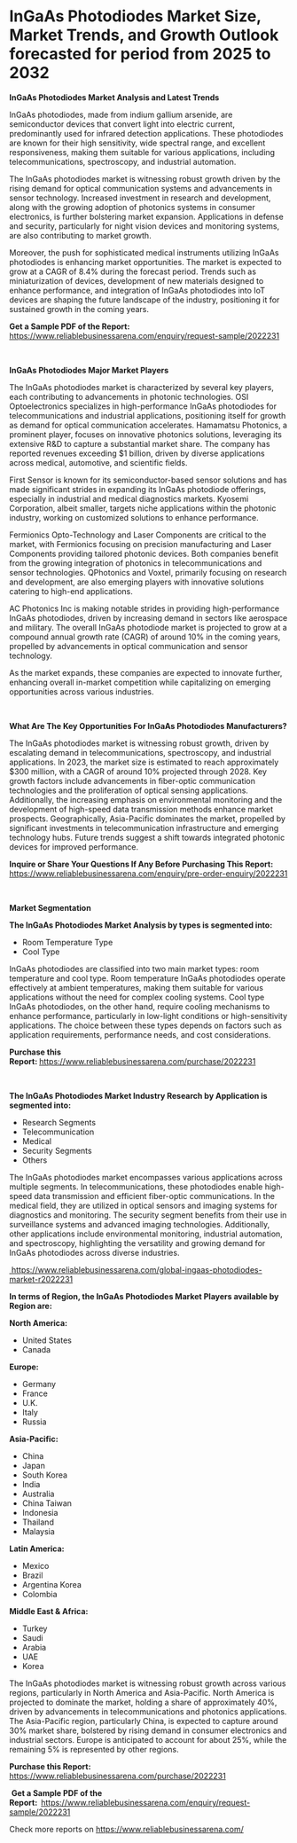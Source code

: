 <p><h1>InGaAs Photodiodes Market Size, Market Trends, and Growth Outlook forecasted for period from 2025 to 2032</h1></p><p><strong>InGaAs Photodiodes Market Analysis and Latest Trends</strong></p>
<p><p>InGaAs photodiodes, made from indium gallium arsenide, are semiconductor devices that convert light into electric current, predominantly used for infrared detection applications. These photodiodes are known for their high sensitivity, wide spectral range, and excellent responsiveness, making them suitable for various applications, including telecommunications, spectroscopy, and industrial automation.</p><p>The InGaAs photodiodes market is witnessing robust growth driven by the rising demand for optical communication systems and advancements in sensor technology. Increased investment in research and development, along with the growing adoption of photonics systems in consumer electronics, is further bolstering market expansion. Applications in defense and security, particularly for night vision devices and monitoring systems, are also contributing to market growth.</p><p>Moreover, the push for sophisticated medical instruments utilizing InGaAs photodiodes is enhancing market opportunities. The market is expected to grow at a CAGR of 8.4% during the forecast period. Trends such as miniaturization of devices, development of new materials designed to enhance performance, and integration of InGaAs photodiodes into IoT devices are shaping the future landscape of the industry, positioning it for sustained growth in the coming years.</p></p>
<p><strong>Get a Sample PDF of the Report:&nbsp;</strong> <a href="https://www.reliablebusinessarena.com/enquiry/request-sample/2022231?utm_campaign=2317&utm_medium=2&utm_source=Github&utm_content=ia&utm_term=29032025&utm_id=ingaas-photodiodes">https://www.reliablebusinessarena.com/enquiry/request-sample/2022231</a></p>
<p>&nbsp;</p>
<p><strong>InGaAs Photodiodes Major Market Players</strong></p>
<p><p>The InGaAs photodiodes market is characterized by several key players, each contributing to advancements in photonic technologies. OSI Optoelectronics specializes in high-performance InGaAs photodiodes for telecommunications and industrial applications, positioning itself for growth as demand for optical communication accelerates. Hamamatsu Photonics, a prominent player, focuses on innovative photonics solutions, leveraging its extensive R&D to capture a substantial market share. The company has reported revenues exceeding $1 billion, driven by diverse applications across medical, automotive, and scientific fields.</p><p>First Sensor is known for its semiconductor-based sensor solutions and has made significant strides in expanding its InGaAs photodiode offerings, especially in industrial and medical diagnostics markets. Kyosemi Corporation, albeit smaller, targets niche applications within the photonic industry, working on customized solutions to enhance performance.</p><p>Fermionics Opto-Technology and Laser Components are critical to the market, with Fermionics focusing on precision manufacturing and Laser Components providing tailored photonic devices. Both companies benefit from the growing integration of photonics in telecommunications and sensor technologies. QPhotonics and Voxtel, primarily focusing on research and development, are also emerging players with innovative solutions catering to high-end applications.</p><p>AC Photonics Inc is making notable strides in providing high-performance InGaAs photodiodes, driven by increasing demand in sectors like aerospace and military. The overall InGaAs photodiode market is projected to grow at a compound annual growth rate (CAGR) of around 10% in the coming years, propelled by advancements in optical communication and sensor technology.</p><p>As the market expands, these companies are expected to innovate further, enhancing overall in-market competition while capitalizing on emerging opportunities across various industries.</p></p>
<p>&nbsp;</p>
<p><strong>What Are The Key Opportunities For InGaAs Photodiodes Manufacturers?</strong></p>
<p><p>The InGaAs photodiodes market is witnessing robust growth, driven by escalating demand in telecommunications, spectroscopy, and industrial applications. In 2023, the market size is estimated to reach approximately $300 million, with a CAGR of around 10% projected through 2028. Key growth factors include advancements in fiber-optic communication technologies and the proliferation of optical sensing applications. Additionally, the increasing emphasis on environmental monitoring and the development of high-speed data transmission methods enhance market prospects. Geographically, Asia-Pacific dominates the market, propelled by significant investments in telecommunication infrastructure and emerging technology hubs. Future trends suggest a shift towards integrated photonic devices for improved performance.</p></p>
<p><strong>Inquire or Share Your Questions If Any Before Purchasing This Report:</strong> <a href="https://www.reliablebusinessarena.com/enquiry/pre-order-enquiry/2022231?utm_campaign=2317&utm_medium=2&utm_source=Github&utm_content=ia&utm_term=29032025&utm_id=ingaas-photodiodes">https://www.reliablebusinessarena.com/enquiry/pre-order-enquiry/2022231</a></p>
<p>&nbsp;</p>
<p><strong>Market Segmentation</strong></p>
<p><strong>The InGaAs Photodiodes Market Analysis by types is segmented into:</strong></p>
<p><ul><li>Room Temperature Type</li><li>Cool Type</li></ul></p>
<p><p>InGaAs photodiodes are classified into two main market types: room temperature and cool type. Room temperature InGaAs photodiodes operate effectively at ambient temperatures, making them suitable for various applications without the need for complex cooling systems. Cool type InGaAs photodiodes, on the other hand, require cooling mechanisms to enhance performance, particularly in low-light conditions or high-sensitivity applications. The choice between these types depends on factors such as application requirements, performance needs, and cost considerations.</p></p>
<p><strong>Purchase this Report:&nbsp;</strong><a href="https://www.reliablebusinessarena.com/purchase/2022231?utm_campaign=2317&utm_medium=2&utm_source=Github&utm_content=ia&utm_term=29032025&utm_id=ingaas-photodiodes">https://www.reliablebusinessarena.com/purchase/2022231</a></p>
<p>&nbsp;</p>
<p><strong>The InGaAs Photodiodes Market Industry Research by Application is segmented into:</strong></p>
<p><ul><li>Research Segments</li><li>Telecommunication</li><li>Medical</li><li>Security Segments</li><li>Others</li></ul></p>
<p><p>The InGaAs photodiodes market encompasses various applications across multiple segments. In telecommunications, these photodiodes enable high-speed data transmission and efficient fiber-optic communications. In the medical field, they are utilized in optical sensors and imaging systems for diagnostics and monitoring. The security segment benefits from their use in surveillance systems and advanced imaging technologies. Additionally, other applications include environmental monitoring, industrial automation, and spectroscopy, highlighting the versatility and growing demand for InGaAs photodiodes across diverse industries.</p></p>
<p><a href="https://www.reliablebusinessarena.com/global-ingaas-photodiodes-market-r2022231?utm_campaign=2317&utm_medium=2&utm_source=Github&utm_content=ia&utm_term=29032025&utm_id=ingaas-photodiodes">&nbsp;https://www.reliablebusinessarena.com/global-ingaas-photodiodes-market-r2022231</a></p>
<p><strong>In terms of Region, the InGaAs Photodiodes Market Players available by Region are:</strong></p>
<p>
    <p> <strong> North America: </strong>
        <ul>
            <li>United States</li>
            <li>Canada</li>
        </ul>
        </p> 
    <p> <strong> Europe: </strong>
        <ul>
            <li>Germany</li>
            <li>France</li>
            <li>U.K.</li>
            <li>Italy</li>
            <li>Russia</li>
        </ul>
        </p> 
    <p> <strong> Asia-Pacific: </strong>
        <ul>
            <li>China</li>
            <li>Japan</li>
            <li>South Korea</li>
            <li>India</li>
            <li>Australia</li>
            <li>China Taiwan</li>
            <li>Indonesia</li>
            <li>Thailand</li>
            <li>Malaysia</li>
        </ul>
        </p> 
    <p> <strong> Latin America: </strong>
        <ul>
            <li>Mexico</li>
            <li>Brazil</li>
            <li>Argentina Korea</li>
            <li>Colombia</li>
        </ul>
        </p> 
    <p> <strong> Middle East & Africa: </strong>
        <ul>
            <li>Turkey</li>
            <li>Saudi</li>
            <li>Arabia</li>
            <li>UAE</li>
            <li>Korea</li>
        </ul>
    </p>
    </p>
<p><p>The InGaAs photodiodes market is witnessing robust growth across various regions, particularly in North America and Asia-Pacific. North America is projected to dominate the market, holding a share of approximately 40%, driven by advancements in telecommunications and photonics applications. The Asia-Pacific region, particularly China, is expected to capture around 30% market share, bolstered by rising demand in consumer electronics and industrial sectors. Europe is anticipated to account for about 25%, while the remaining 5% is represented by other regions.</p></p>
<p><strong>Purchase this Report: </strong><a href="https://www.reliablebusinessarena.com/purchase/2022231?utm_campaign=2317&utm_medium=2&utm_source=Github&utm_content=ia&utm_term=29032025&utm_id=ingaas-photodiodes">https://www.reliablebusinessarena.com/purchase/2022231</a></p>
<p>&nbsp;<strong>Get a Sample PDF of the Report:&nbsp;&nbsp;</strong><a href="https://www.reliablebusinessarena.com/enquiry/request-sample/2022231?utm_campaign=2317&utm_medium=2&utm_source=Github&utm_content=ia&utm_term=29032025&utm_id=ingaas-photodiodes">https://www.reliablebusinessarena.com/enquiry/request-sample/2022231</a></p>
<p><strong></strong></p>
<p>Check more reports on <a href="https://www.reliablebusinessarena.com/?utm_campaign=2317&utm_medium=2&utm_source=Github&utm_content=ia&utm_term=29032025&utm_id=ingaas-photodiodes">https://www.reliablebusinessarena.com/</a></p>